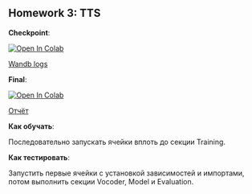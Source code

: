 ## Homework 3: TTS

__Checkpoint__:

[![Open In Colab](https://colab.research.google.com/assets/colab-badge.svg)](https://drive.google.com/file/d/1h9kfiLHAo7si8aDB0l3LKSlD0ZdM1UR_/view?usp=sharing)

[Wandb logs](https://wandb.ai/kimihailv/dla_hw3-tts/runs/3b8x072s/overview?workspace=user-kimihailv)

__Final__:

[![Open In Colab](https://colab.research.google.com/assets/colab-badge.svg)](https://colab.research.google.com/drive/1ZLOV70Wgk0_jluFJKM3-kBuRO-HJ1p5A?authuser=1#scrollTo=poM9C0COfhlw)

[Отчёт](https://bronze-colony-d62.notion.site/DLA-3-cce0df65c32a4518b10ab963989e9ae1)

__Как обучать__:

Последовательно запускать ячейки вплоть до секции Training.

__Как тестировать__:

Запустить первые ячейки с установкой зависимостей и импортами, потом выполнить секции Vocoder, Model и Evaluation.
